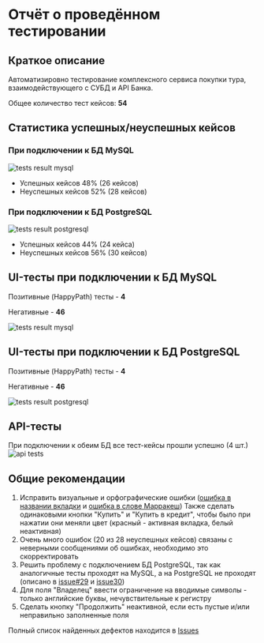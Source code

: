# Отчёт о проведённом тестировании

## Краткое описание

Автоматизировно тестирование комплексного сервиса покупки тура, взаимодействующего с СУБД и API Банка.

Общее количество тест кейсов: **54**

## Статистика успешных/неуспешных кейсов

### При подключении к БД MySQL
![tests result mysql](https://user-images.githubusercontent.com/67016228/99875233-f8c0bb00-2bfe-11eb-8a0f-b7d24e64c46f.jpg)

- Успешных кейсов 48% (26 кейсов)
- Неуспешных кейсов 52% (28 кейсов)


### При подключении к БД PostgreSQL
![tests result postgresql](https://user-images.githubusercontent.com/67016228/99875356-ff9bfd80-2bff-11eb-9b92-315fce8d4fb0.jpg)

- Успешных кейсов 44% (24 кейса)
- Неуспешных кейсов 56% (30 кейсов)



## UI-тесты при подключении к БД MySQL
Позитивные (HappyPath) тесты - **4**

Негативные - **46**

![tests result mysql](https://user-images.githubusercontent.com/67016228/99875414-9cf73180-2c00-11eb-8342-178f2c374b2c.jpg)


## UI-тесты при подключении к БД PostgreSQL
Позитивные (HappyPath) тесты - **4**

Негативные - **46**

![tests result postgresql](https://user-images.githubusercontent.com/67016228/99875426-b7310f80-2c00-11eb-8507-e4418b3fee50.jpg)


## API-тесты

При подключении к обеим БД все тест-кейсы прошли успешно (4 шт.)
![api tests](https://user-images.githubusercontent.com/67016228/99875464-f19aac80-2c00-11eb-8306-130cc81e7752.jpg)


## Общие рекомендации

1. Исправить визуальные и орфографические ошибки ([ошибка в названии вкладки](https://github.com/daryamorozova/QA-Diploma/issues/28) и [ошибка в слове Марракеш](https://github.com/daryamorozova/QA-Diploma/issues/1))
Также сделать одинаковыми кнопки "Купить" и "Купить в кредит", чтобы было при нажатии они меняли цвет (красный - активная вкладка, белый неактивная)
2. Очень много ошибок (20 из 28 неуспешных кейсов) связаны с неверными сообщениями об ошибках, необходимо это скорректировать
3. Решить проблему с подключением БД PostgreSQL, так как аналогичные тесты проходят на MySQL, а на PostgreSQL не проходят (описано в [issue#29](https://github.com/daryamorozova/QA-Diploma/issues/29) и [issue30](https://github.com/daryamorozova/QA-Diploma/issues/30))
4. Для поля "Владелец" ввести ограничение на вводимые символы - только английские буквы, нечувствительные к регистру
5. Сделать кнопку "Продолжить" неактивной, если есть пустые и/или неправильно заполненные поля

Полный список найденных дефектов находится в [Issues](https://github.com/daryamorozova/QA-Diploma/issues)
